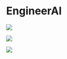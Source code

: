 # EngineerAI

![](https://latex.codecogs.com/svg.image?\lim_{x%20\to%200}%20f(x)%20=%208)

![](https://latex.codecogs.com/gif.image?\dpi{200}\alpha&space;+&space;\frac{2\beta}{\gamma})

![](https://latex.codecogs.com/png.image?\dpi{200}\int%20\frac{1}{x}%20dx%20=%20\ln%20\left|%20x%20\right|%20+%20C)
